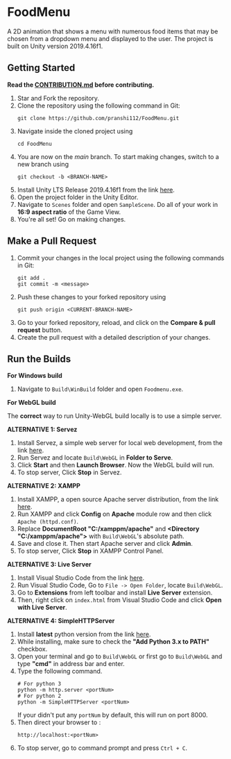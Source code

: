 # FoodMenu

A 2D animation that shows a menu with numerous food items that may be chosen from a dropdown menu and displayed to the user. The project is built on Unity version 2019.4.16f1.

## Getting Started

**Read the [CONTRIBUTION.md](./CONTRIBUTION.md) before contributing.**

1. Star and Fork the repository.
2. Clone the repository using the following command in Git:
   ```
   git clone https://github.com/pranshi112/FoodMenu.git
   ```
3. Navigate inside the cloned project using
   ```
   cd FoodMenu
   ```
4. You are now on the *main* branch. To start making changes, switch to a new branch using 
   ```
   git checkout -b <BRANCH-NAME>
   ```
5. Install Unity LTS Release 2019.4.16f1 from the link [here](https://unity3d.com/unity/qa/lts-releases?version=2019.4&page=2).
6. Open the project folder in the Unity Editor.
7. Navigate to `Scenes` folder and open `SampleScene`. Do all of your work in __16:9 aspect ratio__ of the Game View.
8. You're all set! Go on making changes.

## Make a Pull Request

1. Commit your changes in the local project using the following commands in Git:
    ```
    git add .
    git commit -m <message>
    ```
2. Push these changes to your forked repository using 
   ```
   git push origin <CURRENT-BRANCH-NAME>
   ```
3. Go to your forked repository, reload, and click on the **Compare & pull request** button.
4. Create the pull request with a detailed description of your changes.

## Run the Builds

**For Windows build**

1. Navigate to `Build\WinBuild` folder and open `Foodmenu.exe`.

**For WebGL build**

The __correct__ way to run Unity-WebGL build locally is to use a simple server.

__ALTERNATIVE 1: Servez__

1. Install Servez, a simple web server for local web development, from the link [here](https://greggman.github.io/servez/).
2. Run Servez and locate `Build\WebGL` in __Folder to Serve__.
3. Click __Start__ and then __Launch Browser__. Now the WebGL build will run.
4. To stop server, Click __Stop__ in Servez.

__ALTERNATIVE 2: XAMPP__

1. Install XAMPP, a open source Apache server distribution, from the link [here](https://www.apachefriends.org/download.html).
2. Run XAMPP and click __Config__ on __Apache__ module row and then click `Apache (httpd.conf)`.
3. Replace __DocumentRoot "C:/xamppm/apache"__ and __<Directory "C:/xamppm/apache">__ with `Build\WebGL`'s absolute path.
4. Save and close it. Then start Apache server and click __Admin__.
5. To stop server, Click __Stop__ in XAMPP Control Panel.

__ALTERNATIVE 3: Live Server__

1. Install Visual Studio Code from the link [here](https://code.visualstudio.com/).
2. Run Visual Studio Code, Go to `File -> Open Folder`, locate `Build\WebGL`.
3. Go to __Extensions__ from left toolbar and install __Live Server__ extension.
4. Then, right click on `index.html` from Visual Studio Code and click __Open with Live Server__. 

__ALTERNATIVE 4: SimpleHTTPServer__

1. Install __latest__ python version from the link [here](https://www.python.org/).
2. While installing, make sure to check the __"Add Python 3.x to PATH"__ checkbox.
3. Open your terminal and go to `Build\WebGL` or first go to `Build\WebGL` and type __"cmd"__ in address bar and enter.
4. Type the following command.
   ```
   # For python 3
   python -m http.server <portNum>
   # For python 2
   python -m SimpleHTTPServer <portNum>
   ```
   If your didn't put any `portNum` by default, this will run on port 8000.
5. Then direct your browser to :
   ```
   http://localhost:<portNum>
   ```
6. To stop server, go to command prompt and press `Ctrl + C`.
